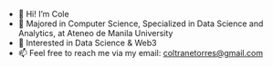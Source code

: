 - 👋 Hi! I’m Cole
- 🌱 Majored in Computer Science, Specialized in Data Science and Analytics, at Ateneo de Manila University
- 👀 Interested in Data Science & Web3
- 📫 Feel free to reach me via my email: coltranetorres@gmail.com

